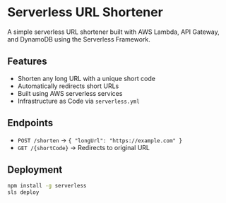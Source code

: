 # Serverless URL Shortener

A simple serverless URL shortener built with AWS Lambda, API Gateway, and DynamoDB using the Serverless Framework.

## Features

- Shorten any long URL with a unique short code
- Automatically redirects short URLs
- Built using AWS serverless services
- Infrastructure as Code via `serverless.yml`

## Endpoints

- `POST /shorten` → `{ "longUrl": "https://example.com" }`
- `GET /{shortCode}` → Redirects to original URL

## Deployment

```bash
npm install -g serverless
sls deploy
